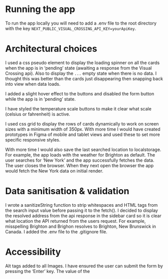 # Running the app

To run the app locally you will need to add a .env file to the root directory with the key `NEXT_PUBLIC_VISUAL_CROSSING_API_KEY=yourApiKey`.

# Architectural choices

I used a css pseudo element to display the loading spinner on all the cards when the app is in ‘pending’ state (awaiting a response from the Visual Crossing api). Also to display the `...` empty state when there is no data. I thought this was better than the cards just disappearing then snapping back into view when data loads.

I added a slight hover effect to the buttons and disabled the form button while the app is in ‘pending’ state.

I have styled the temperature scale buttons to make it clear what scale (celsius or fahrenheit) is active.

I used css grid to display the rows of cards dynamically to work on screen sizes with a minimum width of 350px. With more time I would have created prototypes in Figma of mobile and tablet views and used these to set more specific responsive styles.

With more time I would also save the last searched location to localstorage. For example, the app loads with the weather for Brighton as default. The user searches for ‘New York’ and the app successfully fetches the data. The user closes the browser. When they next open the browser the app would fetch the New York data on initial render.

# Data sanitisation & validation

I wrote a sanitizeString function to strip whitespaces and HTML tags from the search input value before passing it to the fetch().
I decided to display the resolved address from the api response in the sidebar card so it is clear what location the API returned from the users request. For example, misspelling Brighton and Brighon resolves to Brighton, New Brunswick in Canada.
I added the .env file to the .gitignore file.

# Accessibility

Alt tags added to all Images.
I have ensured the user can submit the form by pressing the ‘Enter’ key.
The value of the <title> element of the web page updates to reflect error, pending or success state of the form.
I have added the aria-labelledby attribute to the input.
As much as possible I have used semantic html. For example, the sidebar is an <aside> element and each group of cards in the <main> part of the app are wrapped in <section>.

# Potential performance bottlenecks and optimisations

I have used the Next.js image component for optimization.
I have deployed the app to GitHub pages for hosting and public access.
The Figma prototype only had 4 weather images. With more time I would have requested or found more images (for example a cloudy image) to display more specific images in the app. For now I am using the ‘Partly cloudy day’ image as the default/fallback image.

# High fault tolerance

I looked at the API documentation to see if there is a route that returns all valid locations that api accepts. It does not exist. However, if it did I could have used this array of data to have a <select> input so the user has to choose an option from this list of valid locations as opposed to typing any string into the input.
